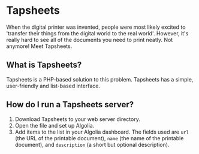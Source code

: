 # Tapsheets
When the digital printer was invented, people were most likely excited to 'transfer their things from the digital world to the real world'. However, it's really hard to see all of the documents you need to print neatly. Not anymore! Meet Tapsheets.
## What is Tapsheets?
Tapsheets is a PHP-based solution to this problem. Tapsheets has a simple, user-friendly and list-based interface.
## How do I run a Tapsheets server?
1. Download Tapsheets to your web server directory.
2. Open the file and set up Algolia.
3. Add items to the list in your Algolia dashboard. The fields used are `url` (the URL of the printable document), `name` (the name of the printable document), and `description` (a short but optional description).
